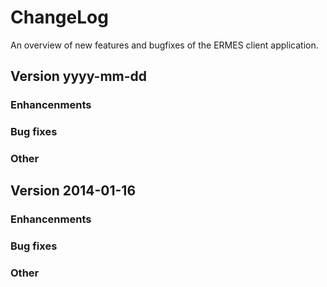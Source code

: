 # ChangeLog 
An overview of new features and bugfixes of the ERMES client application.

## Version yyyy-mm-dd

### Enhancenments

### Bug fixes

### Other

## Version 2014-01-16

### Enhancenments

### Bug fixes

### Other






